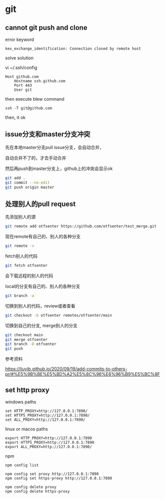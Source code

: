 # git


## cannot git push and clone

error keyword

```
kex_exchange_identification: Connection closed by remote host
```


solve solution

vi ~/.ssh/config

```
Host github.com
    Hostname ssh.github.com
    Port 443
    User git
```


then execute blew command

```
ssh -T git@github.com
```

then, it ok




## issue分支和master分支冲突

先在本地master分支pull issue分支，会自动合并，

自动合并不了的，才去手动合并

然后再push到master分支上，github上的冲突会显示ok

```bash
git add .
git commit --no-edit
git push origin master
```

## 处理别人的pull request

先添加别人的源

```bash
git remote add otfsenter https://github.com/otfsenter/test_merge.git

```

现在remote有自己的、别人的各种分支

```bash
git remote -v
```

fetch别人的代码

```bash
git fetch otfsenter
```

会下载远程的别人的代码

local的分支有自己的、别人的各种分支

```bash
git branch -a
```



切换到别人的代码，review或者查看

```bash
git checkout -b otfsenter remotes/otfsenter/main
```

切换到自己的分支, merge别人的分支

```bash
git checkout main
git merge otfsenter
git branch -D otfsenter
git push
```

参考资料

https://liuyib.github.io/2020/09/19/add-commits-to-others-pr/#%E5%9B%BE%E5%BD%A2%E5%8C%96%E6%96%B9%E5%BC%8F


## set http proxy

windows paths

```
set HTTP_PROXY=http://127.0.0.1:7890/
set HTTPS_PROXY=http://127.0.0.1:7890/
set ALL_PROXY=http://127.0.0.1:7890/
```

linux or macos paths

```
export HTTP_PROXY=http://127.0.0.1:7890
export HTTPS_PROXY=http://127.0.0.1:7890
export ALL_PROXY=http://127.0.0.1:7890/
```



npm

```
npm config list

npm config set proxy http://127.0.0.1:7890
npm config set https-proxy http://127.0.0.1:7890

npm config delete proxy
npm config delete https-proxy
```